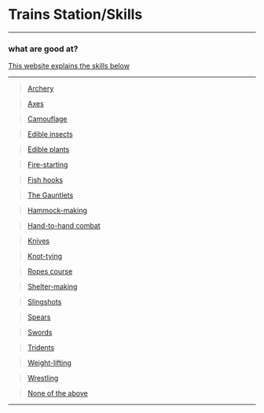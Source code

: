# Trains Station/Skills 
---
 
### what are good at?  


 [This website explains the skills below](https://thehungergames.fandom.com/wiki/Training_stations)
 
---
> [Archery](7-Sponsor.md)

> [Axes](7-Sponsor.md)

> [Camouflage](7-Sponsor.md)

> [Edible insects](7-Sponsor.md)

> [Edible plants](7-Sponsor.md)

> [Fire-starting](7-Sponsor.md)

> [Fish hooks](7-Sponsor.md)

> [The Gauntlets](7-Sponsor.md)

> [Hammock-making](7-Sponsor.md)

> [Hand-to-hand combat](7-Sponsor.md)

> [Knives](7-Sponsor.md)

> [Knot-tying](7-Sponsor.md)

> [Ropes course](7-Sponsor.md)

> [Shelter-making](7-Sponsor.md)

> [Slingshots](7-Sponsor.md)

> [Spears](7-Sponsor.md)

> [Swords](7-Sponsor.md)

> [Tridents](7-Sponsor.md)

> [Weight-lifting](7-Sponsor.md)

> [Wrestling](7-Sponsor.md)

> [None of the above](8-sponsor.md)
 
---
